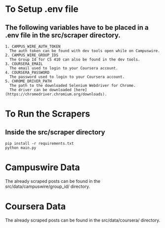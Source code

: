 # To Setup .env file
## The following variables have to be placed in a .env file in the src/scraper directory. 
```
1. CAMPUS_WIRE_AUTH_TOKEN
  The auth token can be found with dev tools open while on Campuswire.
2. CAMPUS_WIRE_GROUP_IDS
  The Group Id for CS 410 can also be found in the dev tools.
3. COURSERA_EMAIL
  The email used to login to your Coursera account.
4. COURSERA_PASSWORD
  The password used to login to your Coursera account.
5. CHROME_DRIVER_PATH
  The path to the downloaded Selenium Webdriver for Chrome.
  The driver can be downloaded [here](https://chromedriver.chromium.org/downloads).
 ```
# To Run the Scrapers
## Inside the src/scraper directory
```
pip install -r requirements.txt
python main.py
```

# Campuswire Data
The already scraped posts can be found in the src/data/campuswire/group_id/ directory.

# Coursera Data
The already scraped posts can be found in the src/data/coursera/ directory.
